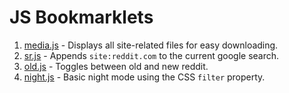 # JS Bookmarklets

1. [media.js](https://github.com/richardliutl/minimal-scripts/blob/main/bookmarklets/media.js) - Displays all site-related files for easy downloading.
1. [sr.js](https://github.com/richardliutl/minimal-scripts/blob/main/bookmarklets/sr.js) - Appends `site:reddit.com` to the current google search.
2. [old.js](https://github.com/richardliutl/minimal-scripts/blob/main/bookmarklets/old.js) - Toggles between old and new reddit.
3. [night.js](https://github.com/richardliutl/minimal-scripts/blob/main/bookmarklets/night.js) - Basic night mode using the CSS `filter` property.
